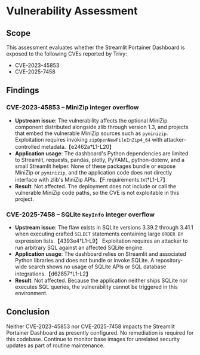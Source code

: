 # Vulnerability Assessment

## Scope
This assessment evaluates whether the Streamlit Portainer Dashboard is exposed to the following CVEs reported by Trivy:

- CVE-2023-45853
- CVE-2025-7458

## Findings
### CVE-2023-45853 – MiniZip integer overflow
- **Upstream issue**: The vulnerability affects the optional MiniZip component distributed alongside zlib through version 1.3, and projects that embed the vulnerable MiniZip sources such as `pyminizip`. Exploitation requires invoking `zipOpenNewFileInZip4_64` with attacker-controlled metadata.【e2462a†L1-L20】
- **Application usage**: The dashboard's Python dependencies are limited to Streamlit, requests, pandas, plotly, PyYAML, python-dotenv, and a small Streamlit helper. None of these packages bundle or expose MiniZip or `pyminizip`, and the application code does not directly interface with zlib's MiniZip APIs.【F:requirements.txt†L1-L7】
- **Result**: Not affected. The deployment does not include or call the vulnerable MiniZip code paths, so the CVE is not exploitable in this project.

### CVE-2025-7458 – SQLite `KeyInfo` integer overflow
- **Upstream issue**: The flaw exists in SQLite versions 3.39.2 through 3.41.1 when executing crafted `SELECT` statements containing large `ORDER BY` expression lists.【4393e4†L1-L9】 Exploitation requires an attacker to run arbitrary SQL against an affected SQLite engine.
- **Application usage**: The dashboard relies on Streamlit and associated Python libraries and does not bundle or invoke SQLite. A repository-wide search shows no usage of SQLite APIs or SQL database integrations.【d62857†L1-L2】
- **Result**: Not affected. Because the application neither ships SQLite nor executes SQL queries, the vulnerability cannot be triggered in this environment.

## Conclusion
Neither CVE-2023-45853 nor CVE-2025-7458 impacts the Streamlit Portainer Dashboard as presently configured. No remediation is required for this codebase. Continue to monitor base images for unrelated security updates as part of routine maintenance.
